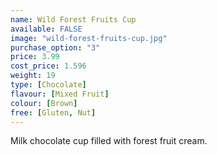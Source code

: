```yaml
---
name: Wild Forest Fruits Cup
available: FALSE
image: "wild-forest-fruits-cup.jpg"
purchase_option: "3"
price: 3.99
cost_price: 1.596
weight: 19
type: [Chocolate]
flavour: [Mixed Fruit]
colour: [Brown]
free: [Gluten, Nut]
---
```

Milk chocolate cup filled with forest fruit cream.